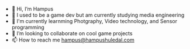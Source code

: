 - 👋 Hi, I’m Hampus
- :space_invader: I used to be a game dev but am currently studying media engineering
- 🌱 I'm currently learnming Photgraphy, Video technology, and Sensor programming
- 💞️ I’m looking to collaborate on cool game projects
- 📫 How to reach me hampus@hampushuledal.com

<!---
HaNaK0/HaNaK0 is a ✨ special ✨ repository because its `README.md` (this file) appears on your GitHub profile.
You can click the Preview link to take a look at your changes.
--->
